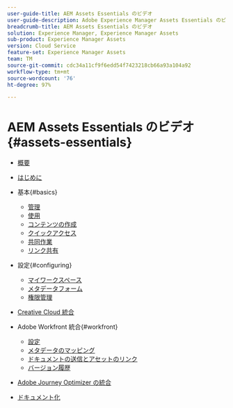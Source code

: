 ```yaml
---
user-guide-title: AEM Assets Essentials のビデオ
user-guide-description: Adobe Experience Manager Assets Essentials のビデオのコレクションです。
breadcrumb-title: AEM Assets Essentials のビデオ
solution: Experience Manager, Experience Manager Assets
sub-product: Experience Manager Assets
version: Cloud Service
feature-set: Experience Manager Assets
team: TM
source-git-commit: cdc34a11cf9f6edd54f7423218cb66a93a104a92
workflow-type: tm+mt
source-wordcount: '76'
ht-degree: 97%

---
```



# AEM Assets Essentials のビデオ {#assets-essentials}

+ [概要](overview.md)

+ [はじめに](./getting-started.md)

+ 基本{#basics}
   + [管理](basics/managing.md)
   + [使用](basics/using.md)
   + [コンテンツの作成](basics/creating.md)
   + [クイックアクセス](basics/quick-access.md)
   + [共同作業](basics/collaborating.md)
   + [リンク共有](basics/link-sharing.md)

+ 設定{#configuring}
   + [マイワークスペース](configuring/my-workspace.md)
   + [メタデータフォーム](configuring/metadata-forms.md)
   + [権限管理](configuring/permissions-management.md)

+ [Creative Cloud 統合](integrations/creative-cloud.md)

+ Adobe Workfront 統合{#workfront}
   + [設定](./integrations/workfront/configure.md)
   + [メタデータのマッピング](./integrations/workfront/map-metadata.md)
   + [ドキュメントの送信とアセットのリンク](./integrations/workfront/link-send.md)
   + [バージョン履歴](./integrations/workfront/versions.md)

+ [Adobe Journey Optimizer の統合](https://experienceleague.adobe.com/docs/journey-optimizer-learn/tutorials/create-messages/create-email-content-with-the-message-editor.html?lang=ja)

+ [ドキュメント化](https://experienceleague.adobe.com/docs/experience-manager-assets-essentials/help/introduction.html?lang=ja)

